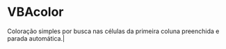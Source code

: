 # VBAcolor
Coloração simples por busca nas células da primeira coluna preenchida e parada automática.| 
